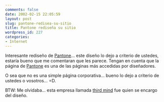 ```yaml
---
comments: false
date: 2002-02-15 22:05:59
layout: post
slug: pantone-redisea-su-sitio
title: Pantone rediseña su sitio
wordpress_id: 227
categories:
- Internet
---
```


Interesante rediseño de [Pantone](http://www.pantone.com/)… este diseño lo dejo a criterio de ustedes, estaría bueno que me comentaran que les parece. Tengan en cuenta que la página de [Pantone](http://www.pantone.com/) es una de las páginas más accedidas por diseñadores.  

  

O sea que no es una simple página corporativa… bueno lo dejo a criterio de ustedes o vosotros… =D.  

  

BTW: Me olvidaba… esta empresa llamada [third mind](http://www.thirdmind.com/) fue quien se encargo del diseño.




 

